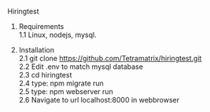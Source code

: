 Hiringtest  
   
1. Requirements  
1.1 Linux, nodejs, mysql.    
  
2. Installation      
2.1 git clone https://github.com/Tetramatrix/hiringtest.git  
2.2 Edit .env to match mysql database  
2.3 cd hiringtest  
2.4 type: npm migrate run  
2.5 type: npm webserver run  
2.6 Navigate to url localhost:8000 in webbrowser  




